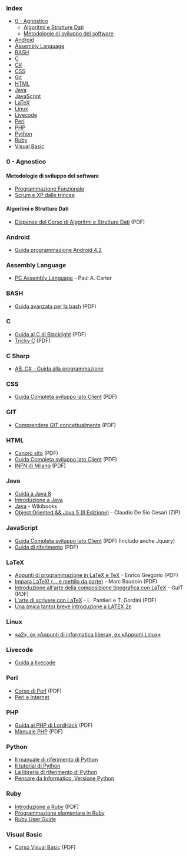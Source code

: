 ### Index

* [0 - Agnostico](#0---agnostico)
  * [Algoritmi e Strutture Dati](#algoritmi-e-strutture-dati)
  * [Metodologie di sviluppo del software](#metodologie-di-sviluppo-del-software)
* [Android](#android)
* [Assembly Language](#assembly-language)
* [BASH](#bash)
* [C](#c)
* [C#](#c-sharp)
* [CSS](#css)
* [Git](#git)
* [HTML](#html)
* [Java](#java)
* [JavaScript](#javascript)
* [LaTeX](#latex)
* [Linux](#linux)
* [Livecode](#livecode)
* [Perl](#perl)
* [PHP](#php)
* [Python](#python)
* [Ruby](#ruby)
* [Visual Basic](#visual-basic)


### 0 - Agnostico

#### Metodologie di sviluppo del software

* [Programmazione Funzionale](http://minimalprocedure.pragmas.org/writings/programmazione_funzionale/programmazione_funzionale.html)
* [Scrum e XP dalle trincee](http://www.open-ware.org/ita/news/kniberg1.htm)


#### Algoritmi e Strutture Dati

* [Dispense del Corso di Algoritmi e Strutture Dati](http://www.dmi.unict.it/nicosia/lectures/programmazione-scientifica/algo.pdf) (PDF)


### Android

* [Guida programmazione Android 4.2](http://www.sprik.it/download/guida-programmazione-android-4-2/)


### Assembly Language

* [PC Assembly Language](http://drpaulcarter.com/pcasm/) - Paul A. Carter


### BASH

* [Guida avanzata per la bash](http://www.dmi.unict.it/diraimondo/web/wp-content/uploads/classes/so/mirror-stuff/abs-guide.pdf) (PDF)


### C

* [Guida al C di Blacklight](http://blacklight.gotdns.org/guidac.pdf) (PDF)
* [Tricky C](http://www.dmi.unict.it/diraimondo/web/wp-content/uploads/classes/so/mirror-stuff/Tricky_C.pdf) (PDF)


### C Sharp

* [AB..C# - Guida alla programmazione](http://www.youblisher.com/p/21542-ABC-Guida-alla-programmazione/)


### CSS

* [Guida Completa sviluppo lato Client](http://www.aiutamici.com/PortalWeb/eBook/ebook/Alessandro_Stella-Programmare_per_il_web.pdf) (PDF)


### GIT

* [Comprendere GIT concettualmente](http://www.linuxtrent.it/sites/default/files/Comprendere%20Git%20concettualmente%20-%20Marco%20Ciampa%20-%20r1.pdf) (PDF)


### HTML

* [Canoro sito](http://canoro.altervista.org/guide/html/GuidaHTML22.pdf) (PDF)
* [Guida Completa sviluppo lato Client](http://www.aiutamici.com/PortalWeb/eBook/ebook/Alessandro_Stella-Programmare_per_il_web.pdf) (PDF)
* [INFN di Milano](http://www.mi.infn.it/~calcolo/corso_base_html/pdf/corso_base_html.pdf) (PDF)


### Java

* [Guida a Java 8](http://twiki.di.uniroma1.it/pub/Metod_prog/RS_INFO/lezioni.html)
* [Introduzione a Java](http://www.ateneonline.it/hyperbook/j_book/java2.htm)
* [Java](https://it.wikibooks.org/wiki/Java) - Wikibooks
* [Object Oriented && Java 5 (II Edizione)](http://www.claudiodesio.com/download/oo_&&_java_5.zip) - Claudio De Sio Cesari (ZIP)


### JavaScript

* [Guida Completa sviluppo lato Client](http://www.aiutamici.com/PortalWeb/eBook/ebook/Alessandro_Stella-Programmare_per_il_web.pdf) (PDF) (Includo anche Jquery)
* [Guida di riferimento](http://lia.deis.unibo.it/Courses/TecnologieWeb0809/materiale/laboratorio/guide/JScriptRef_Ita.pdf) (PDF)


### LaTeX

* [Appunti di programmazione in LaTeX e TeX](http://profs.sci.univr.it/~gregorio/introtex.pdf) - Enrico Gregorio (PDF)
* [Impara LaTeX! (... e mettilo da parte)](https://users.dimi.uniud.it/~gianluca.gorni/TeX/itTeXdoc/impara_latex.pdf) - Marc Baudoin (PDF)
* [Introduzione all'arte della composizione tipografica con LaTeX](http://www.guitex.org/home/images/doc/guidaguit-b5.pdf) - GuIT (PDF)
* [L'arte di scrivere con LaTeX](http://www.lorenzopantieri.net/LaTeX_files/ArteLaTeX.pdf) - L. Pantieri e T. Gordini (PDF)
* [Una (mica tanto) breve introduzione a LATEX 2ε](http://www.ctan.org/tex-archive/info/lshort/italian)


### Linux

* [«a2», ex «Appunti di informatica libera», ex «Appunti Linux»](http://archive.org/download/AppuntiDiInformaticaLibera/)


### Livecode

* [Guida a livecode](http://www.maxvessi.net/pmwiki/pmwiki.php?n=Main.GuidaALivecode)


### Perl

* [Corso di Perl](http://www.perl.it/documenti/articoli/mb_corso_perl/mb_corso_perl.pdf) (PDF)
* [Perl e Internet](http://www.ateneonline.it/hyperbook/p_book/perl2.htm)


### PHP

* [Guida al PHP di LordHack](http://www.lordhack.altervista.org/brdp.pdf) (PDF)
* [Manuale PHP](http://francescomuscolo.altervista.org/manuale_PHP.pdf) (PDF)


### Python

* [Il manuale di riferimento di Python](http://docs.python.it/html/ref/)
* [Il tutorial di Python](http://docs.python.it/html/tut/)
* [La libreria di riferimento di Python](http://docs.python.it/html/lib/)
* [Pensare da Informatico, Versione Python](http://www.python.it/doc/Howtothink/Howtothink-html-it/index.htm)


### Ruby

* [Introduzione a Ruby](http://tesi.cab.unipd.it/22937/1/Tesina_-_Introduzione_a_Ruby.pdf) (PDF)
* [Programmazione elementare in Ruby](http://minimalprocedure.pragmas.org/writings/programmazione_elementare_ruby/corso_elementare_ruby.html)
* [Ruby User Guide](http://ruby-it.org/rug_it.zip)


### Visual Basic

* [Corso Visual Basic](http://www.webalice.it/kindofapple/corsovb.pdf) (PDF)

